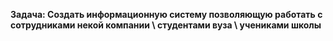 **Задача: Создать информационную систему позволяющую работать с сотрудниками некой компании \ студентами вуза \ учениками школы**
